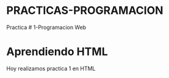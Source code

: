 # PRACTICAS-PROGRAMACION
Practica # 1-Programacion Web
<DOCTYPE head>
<head>
<meta name="description-name"content= IMPLEMENTACION DE UN JUEGO>
<meta name="autor-name" content= LOOKY


<title>
<h1> Aprendiendo HTML </h1>
</title>
</head>
<body>
<p> Hoy realizamos practica 1 en HTML </p>
</body>
</html>

